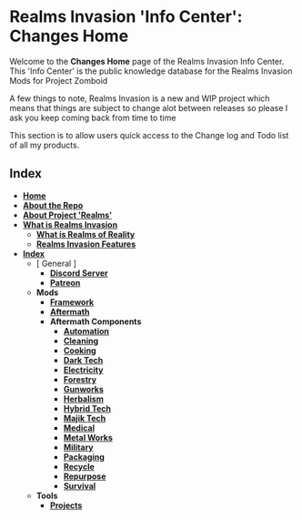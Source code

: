 # Realms Invasion 'Info Center': **Changes Home**

Welcome to the **Changes Home** page of the Realms Invasion Info Center. 
This 'Info Center' is the public knowledge database for the Realms Invasion Mods for Project Zomboid

A few things to note, 
Realms Invasion is a new and WIP project which means that things are subject to change alot between releases so please I ask you keep coming back from time to time

This section is to allow users quick access to the Change log and Todo list of all my products.

## **Index**
- [**Home**](https://github.com/FueledByOCHD/Realms-Invasion-Info-Center/blob/develop/README.md)
- [**About the Repo**](https://github.com/FueledByOCHD/Realms-Invasion-Info-Center/blob/develop/README.md#about-the-repo)
- [**About Project 'Realms'**](https://github.com/FueledByOCHD/Realms-Invasion-Info-Center/blob/develop/AboutProjectRealms.md)
- [**What is Realms Invasion**](https://github.com/FueledByOCHD/Realms-Invasion-Info-Center/blob/develop/README.md#what-is-realms-invasion)
    - [**What is Realms of Reality**](https://github.com/FueledByOCHD/Realms-Invasion-Info-Center/blob/develop/AboutRealmsOfReality.md)
    - [**Realms Invasion Features**](https://github.com/FueledByOCHD/Realms-Invasion-Info-Center/blob/develop/README.md#realms-invasion-features)
- [**Index**](https://github.com/FueledByOCHD/Realms-Invasion-Info-Center/blob/develop/Changes/RI_Todos.md#index)
    - [ General ]
        - [**Discord Server**](https://github.com/FueledByOCHD/Realms-Invasion-Info-Center/blob/develop/Discord/RI_Discord_Todo.md)
        - [**Patreon**](https://github.com/FueledByOCHD/Realms-Invasion-Info-Center/blob/develop/Patreon/RI_Patreon_Todo.md)
    - **Mods**
        - [**Framework**](https://github.com/FueledByOCHD/Realms-Invasion-Info-Center/blob/develop/Mods/Framework/RI_Frame_Todo.md)
        - [**Aftermath**](https://github.com/FueledByOCHD/Realms-Invasion-Info-Center/blob/develop/Mods/Aftermath/RI_Aftermath_Todo.md)
        - **Aftermath Components**
            - [**Automation**](https://github.com/FueledByOCHD/Realms-Invasion-Info-Center/blob/develop/Mods/Aftermath/Components/Automation/RI_Automate_Todo.md)
            - [**Cleaning**](https://github.com/FueledByOCHD/Realms-Invasion-Info-Center/blob/develop/Mods/Aftermath/Components/Cleaning/RI_Clean_Todo.md)
            - [**Cooking**](https://github.com/FueledByOCHD/Realms-Invasion-Info-Center/blob/develop/Mods/Aftermath/Components/Cooking/RI_Cook_Todo.md)
            - [**Dark Tech**](https://github.com/FueledByOCHD/Realms-Invasion-Info-Center/blob/develop/Mods/Aftermath/Components/DarkTech/RI_TechDark_Todo.md)
            - [**Electricity**](https://github.com/FueledByOCHD/Realms-Invasion-Info-Center/blob/develop/Mods/Aftermath/Components/Electricity/RI_Electric_Todo.md)
            - [**Forestry**](https://github.com/FueledByOCHD/Realms-Invasion-Info-Center/blob/develop/Mods/Aftermath/Components/Forestry/RI_Log_Todo.md)
            - [**Gunworks**](https://github.com/FueledByOCHD/Realms-Invasion-Info-Center/blob/develop/Mods/Aftermath/Components/Gunworks/RI_Guns_Todo.md)
            - [**Herbalism**](https://github.com/FueledByOCHD/Realms-Invasion-Info-Center/blob/develop/Mods/Aftermath/Components/Herbalism/RI_Herb_Todo.md)
            - [**Hybrid Tech**](https://github.com/FueledByOCHD/Realms-Invasion-Info-Center/blob/develop/Mods/Aftermath/Components/HybridTech/RI_TechHybrid)
            - [**Majik Tech**](https://github.com/FueledByOCHD/Realms-Invasion-Info-Center/blob/develop/Mods/Aftermath/Components/MajikTech/RI_TechMajik_Todo.md)
            - [**Medical**](https://github.com/FueledByOCHD/Realms-Invasion-Info-Center/blob/develop/Mods/Aftermath/Components/Medical/RI_Heal_Todo.md)
            - [**Metal Works**](https://github.com/FueledByOCHD/Realms-Invasion-Info-Center/blob/develop/Mods/Aftermath/Components/MetalWorks/RI_Smith_Todo.md)
            - [**Military**](https://github.com/FueledByOCHD/Realms-Invasion-Info-Center/blob/develop/Mods/Aftermath/Components/Military/RI_QRF_Todo.md)
            - [**Packaging**](https://github.com/FueledByOCHD/Realms-Invasion-Info-Center/blob/develop/Mods/Aftermath/Components/Packaging/RI_Package_Todo.md)
            - [**Recycle**](https://github.com/FueledByOCHD/Realms-Invasion-Info-Center/blob/develop/Mods/Aftermath/Components/Recycle/RI_Recycle_Todo.md)
            - [**Repurpose**](https://github.com/FueledByOCHD/Realms-Invasion-Info-Center/blob/develop/Mods/Aftermath/Components/Repurpase/RI_Reuse_Todo.md)
            - [**Survival**](https://github.com/FueledByOCHD/Realms-Invasion-Info-Center/blob/develop/Mods/Aftermath/Components/Survival_Todo.md)
    - **Tools**
        - [**Projects**](https://github.com/FueledByOCHD/Realms-Invasion-Info-Center/blob/develop/Tools/Projects/RI_Projects_Todo.md)